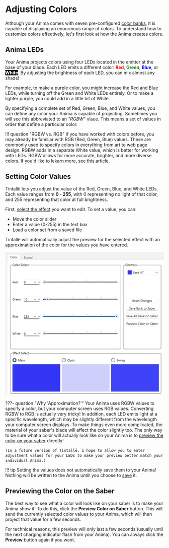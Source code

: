 # Adjusting Colors

Although your Anima comes with seven pre-configured [color banks](banks.md), it is capable of displaying an enourmous range of colors. To understand how to customize colors effectively, let's first look at how the Anima creates colors.

## Anima LEDs

Your Anima projects colors using four LEDs located in the emitter at the base of your blade. Each LED emits a different color: <span style="color:red">**Red**</span>, <span style="color:green">**Green**</span>, <span style="color:blue">**Blue**</span>, or <span style="color:white;background-color:black">**White**</span>. By adjusting the brightness of each LED, you can mix almost any shade!

For example, to make a purple color, you might increase the Red and Blue LEDs, while turning off the Green and White LEDs entirely. Or to make a lighter purple, you could add in a little bit of White.

By specifying a complete set of Red, Green, Blue, and White values, you can define any color your Anima is capable of projecting. Sometimes you will see this abbreviated to an *"RGBW"* vlaue. This means a set of values in order that define a particular color.

!!! question "RGBW vs. RGB"
    If you have worked with colors before, you may already be familiar with RGB (Red, Green, Blue) values. These are commonly used to specify colors in everything from art to web page design. RGBW adds in a separate White value, which is better for working with LEDs. RGBW allows for more accurate, brighter, and more diverse colors. If you'd like to lekarn more, see [this article](https://www.ledlightexpert.com/rgb-lights-vs-rgbw-lights).

## Setting Color Values

Tintallë lets you adjust the value of the Red, Green, Blue, and White LEDs. Each value ranges from **0 - 255**, with 0 representing no light of that color, and 255 representing that color at full brightness.

First, [select the effect](effects.md) you want to edit. To set a value, you can:

- Move the color slider
- Enter a value (0-255) in the text box
- Load a color set from a saved file

Tintallë will automatically adjust the preview for the selected effect with an approximation of the color for the values you have entered.

![Color Change Example](img/t_color_change.gif)

???- question "Why 'Approximation?'"
    Your Anima uses RGBW values to specify a color, but your computer screen uses RGB values. Converting RGBW to RGB is actually very tricky! In addition, each LED emits light at a specific wavelength, which may be slightly different from the wavelength your computer screen displays. To make things even more complicated, the material of your saber's blade will affect the color slightly too. The only way to be sure what a color will actually look like on your Anima is to [preview the color on your saber](#previewing-the-color-on-the-saber) directly!

    (In a future version of Tintallë, I hope to allow you to enter adjustment values for your LEDs to make your preview better match your individual Anima.)

!!! tip
    Setting the values does not automatically save them to your Anima! Nothing will be written to the Anima untill you choose to [save](saving.md) it.

## Previewing the Color on the Saber

The best way to see what a color will look like on your saber is to make your Anima show it! To do this, click the **Preview Color on Saber** button. This will send the currently selected color values to your Anima, which will then project that value for a few seconds.

For technical reasons, this preview will only last a few seconds (usually until the next charging indicator flash from your Anima). You can always click the **Preview** button again if you want.